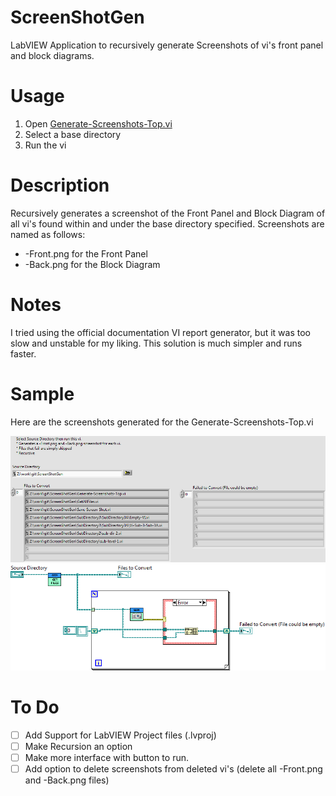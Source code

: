 # ScreenShotGen
LabVIEW Application to recursively generate Screenshots of vi's front panel and block diagrams.

# Usage
1. Open [Generate-Screenshots-Top.vi](https://github.com/JohnStratoudakis/ScreenShotGen/blob/master/Generate-Screenshots-Top.vi)
2. Select a base directory
3. Run the vi

# Description
Recursively generates a screenshot of the Front Panel and Block Diagram of all vi's found within and under the base directory specified.
Screenshots are named as follows:
* <base-vi>-Front.png for the Front Panel
* <base-vi>-Back.png for the Block Diagram

# Notes
I tried using the official documentation VI report generator, but it was too slow and unstable for my liking.  This solution is much simpler and runs faster.

# Sample
Here are the screenshots generated for the Generate-Screenshots-Top.vi

![Generate-Screenshots-Top-Front.png](https://github.com/JohnStratoudakis/ScreenShotGen/raw/master/Generate-Screenshots-Top-Front.png)
![Generate-Screenshots-Top-Back.png](https://github.com/JohnStratoudakis/ScreenShotGen/raw/master/Generate-Screenshots-Top-Back.png)

# To Do
- [ ] Add Support for LabVIEW Project files (.lvproj)
- [ ] Make Recursion an option
- [ ] Make more interface with button to run.
- [ ] Add option to delete screenshots from deleted vi's (delete all -Front.png and -Back.png files)
